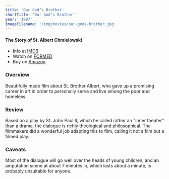 ```yaml
---
title: 'Our God’s Brother'
shortTitle: 'Our God’s Brother'
year: '1997'
imageFilename: '/img/movies/our-gods-brother.jpg'
---
```


#### The Story of St. Albert Chmielowski

* Info at [IMDB](https://www.imdb.com/title/tt0119846/)
* Watch on [FORMED](https://watch.formed.org/our-god-s-brother-the-story-of-st-albert-chmielowski)
* Buy on [Amazon](https://www.amazon.com/Our-Gods-Brother-Albert-Chmielowski/dp/B01IWWC6J0)

### Overview

Beautifully made film about St. Brother Albert, who gave up a promising career in art in order to personally serve and live among the poor and homeless.

### Review

Based on a play by St. John Paul II, which he called rather an "inner theater" than a drama, the dialogue is richly theological and philosophical. The filmmakers did a wonderful job adapting this to film, calling it not a film but a filmed play.

### Caveats

Most of the dialogue will go well over the heads of young children, and an amputation scene at about 7 minutes in, which lasts about a minute, is probably unsuitable for anyone.
